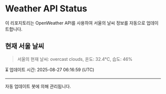 
# Weather API Status

이 리포지토리는 OpenWeather API를 사용하여 서울의 날씨 정보를 자동으로 업데이트합니다.

## 현재 서울 날씨
> 서울의 현재 날씨: overcast clouds, 온도: 32.4°C, 습도: 46%

⏳ 업데이트 시간: 2025-08-27 06:16:59 (UTC)

---
자동 업데이트 봇에 의해 관리됩니다.
